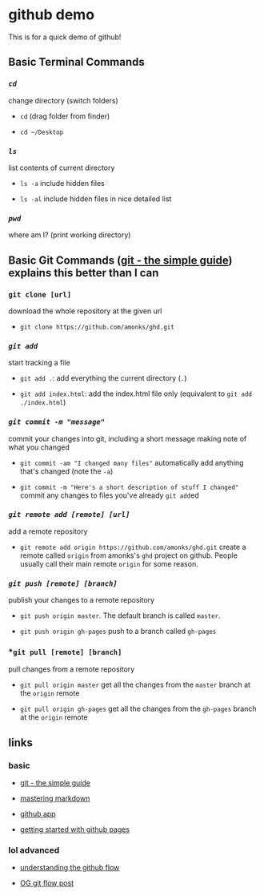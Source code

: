 github demo
===========

This is for a quick demo of github!

## Basic Terminal Commands

### *`cd`*

change directory (switch folders)

* `cd` (drag folder from finder)

* `cd ~/Desktop`

### *`ls`*

list contents of current directory

* `ls -a` include hidden files

* `ls -al` include hidden files in nice detailed list

### *`pwd`*

where am I? (print working directory)

## Basic Git Commands ([git - the simple guide](http://rogerdudler.github.io/git-guide/)) explains this better than I can

### `git clone [url]`

download the whole repository at the given url

* `git clone https://github.com/amonks/ghd.git`

### *`git add`*

start tracking a file

* `git add .`: add everything the current directory (`.`)

* `git add index.html`: add the index.html file only (equivalent to `git add ./index.html`)

### *`git commit -m "message"`*

commit your changes into git, including a short message making note of what you changed

* `git commit -am "I changed many files"` automatically add anything that's changed (note the `-a`)

* `git commit -m "Here's a short description of stuff I changed"` commit any changes to files you've already `git add`ed

### *`git remote add [remote] [url]`*

add a remote repository

* `git remote add origin https://github.com/amonks/ghd.git` create a remote called `origin` from amonks's `ghd` project on github. People usually call their main remote `origin` for some reason.

### *`git push [remote] [branch]`*

publish your changes to a remote repository

* `git push origin master`. The default branch is called `master`.

* `git push origin gh-pages` push to a branch called `gh-pages`

### *`git pull [remote] [branch]`

pull changes from a remote repository

* `git pull origin master` get all the changes from the `master` branch at the `origin` remote

* `git pull origin gh-pages` get all the changes from the `gh-pages` branch at the `origin` remote

## links

### basic

*   [git - the simple guide](http://rogerdudler.github.io/git-guide/)

*   [mastering markdown](https://guides.github.com/features/mastering-markdown/)

*   [github app](https://mac.github.com/)

*   [getting started with github pages](https://guides.github.com/features/pages/)

### lol advanced

*   [understanding the github flow](https://guides.github.com/introduction/flow/)

*   [OG git flow post](http://nvie.com/posts/a-successful-git-branching-model/)

